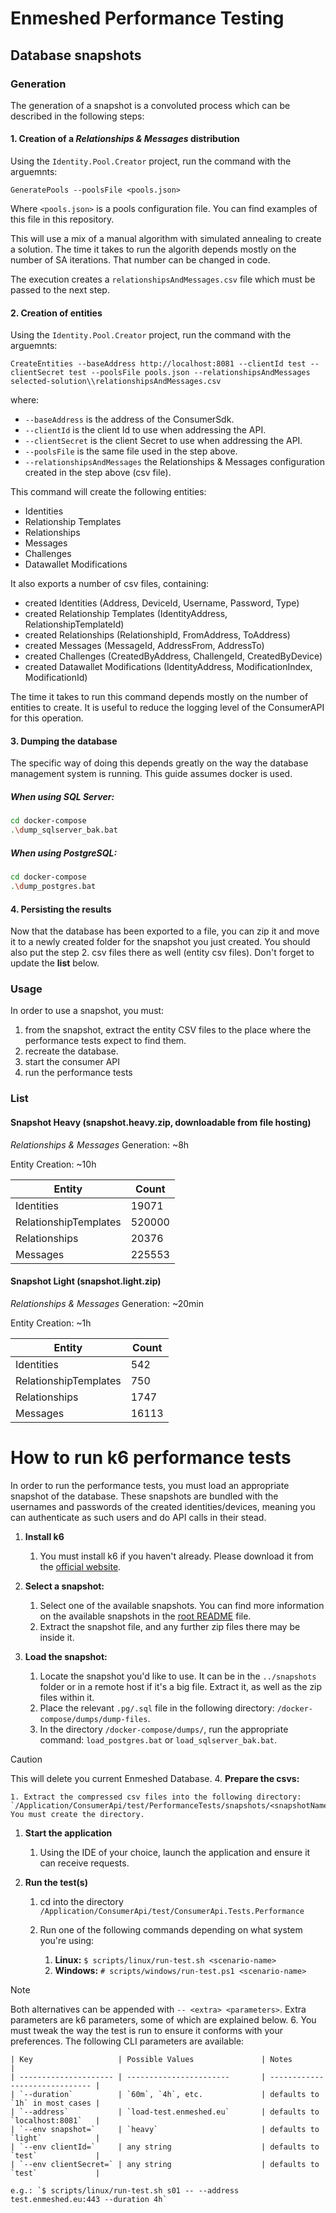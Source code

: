 # Enmeshed Performance Testing

## Database snapshots

### Generation

The generation of a snapshot is a convoluted process which can be described in the following steps:

#### 1. Creation of a _Relationships & Messages_ distribution

Using the `Identity.Pool.Creator` project, run the command with the arguemnts:

`GeneratePools --poolsFile <pools.json>`

Where `<pools.json>` is a pools configuration file. You can find examples of this file in this repository.

This will use a mix of a manual algorithm with simulated annealing to create a solution. The time it takes to run the algorith depends mostly on the number of SA iterations. That number can be changed in code.

The execution creates a `relationshipsAndMessages.csv` file which must be passed to the next step.

#### 2. Creation of entities

Using the `Identity.Pool.Creator` project, run the command with the arguemnts:

`CreateEntities --baseAddress http://localhost:8081 --clientId test --clientSecret test --poolsFile pools.json --relationshipsAndMessages selected-solution\\relationshipsAndMessages.csv`

where:

-   `--baseAddress` is the address of the ConsumerSdk.
-   `--clientId` is the client Id to use when addressing the API.
-   `--clientSecret` is the client Secret to use when addressing the API.
-   `--poolsFile` is the same file used in the step above.
-   `--relationshipsAndMessages` the Relationships & Messages configuration created in the step above (csv file).

This command will create the following entities:

-   Identities
-   Relationship Templates
-   Relationships
-   Messages
-   Challenges
-   Datawallet Modifications

It also exports a number of csv files, containing:

-   created Identities (Address, DeviceId, Username, Password, Type)
-   created Relationship Templates (IdentityAddress, RelationshipTemplateId)
-   created Relationships (RelationshipId, FromAddress, ToAddress)
-   created Messages (MessageId, AddressFrom, AddressTo)
-   created Challenges (CreatedByAddress, ChallengeId, CreatedByDevice)
-   created Datawallet Modifications (IdentityAddress, ModificationIndex, ModificationId)

The time it takes to run this command depends mostly on the number of entities to create. It is useful to reduce the logging level of the ConsumerAPI for this operation.

#### 3. Dumping the database

The specific way of doing this depends greatly on the way the database management system is running. This guide assumes docker is used.

##### When using SQL Server:

```sh
cd docker-compose
.\dump_sqlserver_bak.bat
```

##### When using PostgreSQL:

```sh
cd docker-compose
.\dump_postgres.bat
```

#### 4. Persisting the results

Now that the database has been exported to a file, you can zip it and move it to a newly created folder for the snapshot you just created. You should also put the step 2. csv files there as well (entity csv files). Don't forget to update the **list** below.

### Usage

In order to use a snapshot, you must:

1.  from the snapshot, extract the entity CSV files to the place where the performance tests expect to find them.
1.  recreate the database.
1.  start the consumer API
1.  run the performance tests

### List

#### Snapshot Heavy (snapshot.heavy.zip, downloadable from file hosting)

_Relationships & Messages_ Generation: ~8h

Entity Creation: ~10h

| Entity                | Count  |
| --------------------- | ------ |
| Identities            | 19071  |
| RelationshipTemplates | 520000 |
| Relationships         | 20376  |
| Messages              | 225553 |

#### Snapshot Light (snapshot.light.zip)

_Relationships & Messages_ Generation: ~20min

Entity Creation: ~1h

| Entity                | Count |
| --------------------- | ----- |
| Identities            | 542   |
| RelationshipTemplates | 750   |
| Relationships         | 1747  |
| Messages              | 16113 |

# How to run k6 performance tests

In order to run the performance tests, you must load an appropriate snapshot of the database. These snapshots are bundled with the usernames and passwords of the created identities/devices, meaning you can authenticate as such users and do API calls in their stead.

1.  **Install k6**

    1. You must install k6 if you haven't already. Please download it from the [official website](https://k6.io/open-source/).

1.  **Select a snapshot:**

    1. Select one of the available snapshots. You can find more information on the available snapshots in the [root README](../../README.md) file.
    1. Extract the snapshot file, and any further zip files there may be inside it.

1.  **Load the snapshot:**

    1. Locate the snapshot you'd like to use. It can be in the `../snapshots` folder or in a remote host if it's a big file. Extract it, as well as the zip files within it.
    1. Place the relevant `.pg/.sql` file in the following directory: `/docker-compose/dumps/dump-files`.
    1. In the directory `/docker-compose/dumps/`, run the appropriate command: `load_postgres.bat` or `load_sqlserver_bak.bat`.

> [!CAUTION]
> This will delete you current Enmeshed Database. 4. **Prepare the csvs:**

    1. Extract the compressed csv files into the following directory: `/Application/ConsumerApi/test/PerformanceTests/snapshots/<snapshotName>`. You must create the directory.

1.  **Start the application**

    1. Using the IDE of your choice, launch the application and ensure it can receive requests.

1.  **Run the test(s)**

    1. cd into the directory `/Application/ConsumerApi/test/ConsumerApi.Tests.Performance`
    1. Run one of the following commands depending on what system you're using:

        1. **Linux:** `$ scripts/linux/run-test.sh <scenario-name>`
        1. **Windows:** `# scripts/windows/run-test.ps1 <scenario-name>`

> [!NOTE]
> Both alternatives can be appended with `-- <extra> <parameters>`. Extra parameters are k6 parameters, some of which are explained below. 6. You must tweak the way the test is run to ensure it conforms with your preferences. The following CLI parameters are available:

    | Key                   | Possible Values               | Notes                          |
    | --------------------- | -----------------------       | ------------------------------ |
    | `--duration`          | `60m`, `4h`, etc.             | defaults to `1h` in most cases |
    | `--address`           | `load-test.enmeshed.eu`       | defaults to `localhost:8081`   |
    | `--env snapshot=`     | `heavy`                       | defaults to `light`            |
    | `--env clientId=`     | any string                    | defaults to `test`             |
    | `--env clientSecret=` | any string                    | defaults to `test`             |

    e.g.: `$ scripts/linux/run-test.sh s01 -- --address test.enmeshed.eu:443 --duration 4h`
